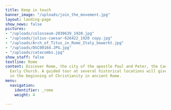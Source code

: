 ```yaml
---
title: Keep in touch  
banner_image: "/uploads/join_the_movement.jpg"
layout: landing-page
show_news: false
pictures:
- "/uploads/colosseum-2030639_1920.jpg"
- "/uploads/julius-caesar-626422_1920 copy.jpg"
- "/uploads/Arch_of_Titus_in_Rome_Italy_bewerkt.jpg"
- "/uploads/DSC00164.JPG.jpg"
- "/uploads/catacombs.jpg"
show_staff: false
textline: Rome
content: Discover Rome, the city of the apostle Paul and Peter, the Caesars and the
  Early Church. A guided tour at several historical locations will give you insights
  in the beginning of Christianity in ancient Rome.
menu:
  navigation:
    identifier: _rome
    weight: 4

---
```

